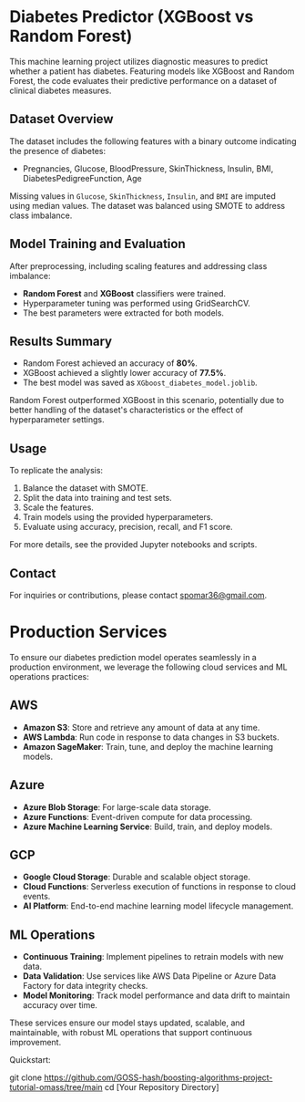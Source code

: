 # Diabetes Predictor (XGBoost vs Random Forest)

This machine learning project utilizes diagnostic measures to predict whether a patient has diabetes. Featuring models like XGBoost and Random Forest, the code evaluates their predictive performance on a dataset of clinical diabetes measures.

## Dataset Overview
The dataset includes the following features with a binary outcome indicating the presence of diabetes:
- Pregnancies, Glucose, BloodPressure, SkinThickness, Insulin, BMI, DiabetesPedigreeFunction, Age

Missing values in `Glucose`, `SkinThickness`, `Insulin`, and `BMI` are imputed using median values. The dataset was balanced using SMOTE to address class imbalance.

## Model Training and Evaluation
After preprocessing, including scaling features and addressing class imbalance:
- **Random Forest** and **XGBoost** classifiers were trained.
- Hyperparameter tuning was performed using GridSearchCV.
- The best parameters were extracted for both models.

## Results Summary
- Random Forest achieved an accuracy of **80%**.
- XGBoost achieved a slightly lower accuracy of **77.5%**.
- The best model was saved as `XGboost_diabetes_model.joblib`.

Random Forest outperformed XGBoost in this scenario, potentially due to better handling of the dataset's characteristics or the effect of hyperparameter settings.

## Usage
To replicate the analysis:
1. Balance the dataset with SMOTE.
2. Split the data into training and test sets.
3. Scale the features.
4. Train models using the provided hyperparameters.
5. Evaluate using accuracy, precision, recall, and F1 score.

For more details, see the provided Jupyter notebooks and scripts.

## Contact
For inquiries or contributions, please contact spomar36@gmail.com.


# Production Services

To ensure our diabetes prediction model operates seamlessly in a production environment, we leverage the following cloud services and ML operations practices:

## AWS
- **Amazon S3**: Store and retrieve any amount of data at any time.
- **AWS Lambda**: Run code in response to data changes in S3 buckets.
- **Amazon SageMaker**: Train, tune, and deploy the machine learning models.

## Azure
- **Azure Blob Storage**: For large-scale data storage.
- **Azure Functions**: Event-driven compute for data processing.
- **Azure Machine Learning Service**: Build, train, and deploy models.

## GCP
- **Google Cloud Storage**: Durable and scalable object storage.
- **Cloud Functions**: Serverless execution of functions in response to cloud events.
- **AI Platform**: End-to-end machine learning model lifecycle management.

## ML Operations
- **Continuous Training**: Implement pipelines to retrain models with new data.
- **Data Validation**: Use services like AWS Data Pipeline or Azure Data Factory for data integrity checks.
- **Model Monitoring**: Track model performance and data drift to maintain accuracy over time.

These services ensure our model stays updated, scalable, and maintainable, with robust ML operations that support continuous improvement.

Quickstart:

git clone https://github.com/GOSS-hash/boosting-algorithms-project-tutorial-omass/tree/main
cd [Your Repository Directory]
